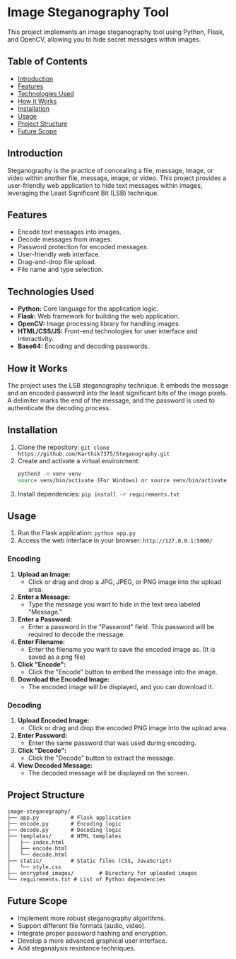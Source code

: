 # Image Steganography Tool

This project implements an image steganography tool using Python, Flask, and OpenCV, allowing you to hide secret messages within images.

## Table of Contents

* [Introduction](#introduction)
* [Features](#features)
* [Technologies Used](#technologies-used)
* [How it Works](#how-it-works)
* [Installation](#installation)
* [Usage](#usage)
* [Project Structure](#project-structure)
* [Future Scope](#future-scope)

## Introduction

Steganography is the practice of concealing a file, message, image, or video within another file, message, image, or video. This project provides a user-friendly web application to hide text messages within images, leveraging the Least Significant Bit (LSB) technique.

## Features

* Encode text messages into images.
* Decode messages from images.
* Password protection for encoded messages.
* User-friendly web interface.
* Drag-and-drop file upload.
* File name and type selection.

## Technologies Used

* **Python:** Core language for the application logic.
* **Flask:** Web framework for building the web application.
* **OpenCV:** Image processing library for handling images.
* **HTML/CSS/JS:** Front-end technologies for user interface and interactivity.
* **Base64:** Encoding and decoding passwords.

## How it Works

The project uses the LSB steganography technique. It embeds the message and an encoded password into the least significant bits of the image pixels. A delimiter marks the end of the message, and the password is used to authenticate the decoding process.

## Installation

1.  Clone the repository: `git clone https://github.com/Karthik7375/Steganography.git`
2.  Create and activate a virtual environment:
    ```bash
    python3 -m venv venv
    source venv/bin/activate (For Windows) or source venv/bin/activate (For Linux/MacOs)
    ```
3.  Install dependencies: `pip install -r requirements.txt`

## Usage

1.  Run the Flask application: `python app.py`
2.  Access the web interface in your browser: `http://127.0.0.1:5000/`

### Encoding

1.  **Upload an Image:**
    * Click or drag and drop a JPG, JPEG, or PNG image into the upload area.
2.  **Enter a Message:**
    * Type the message you want to hide in the text area labeled "Message."
3.  **Enter a Password:**
    * Enter a password in the "Password" field. This password will be required to decode the message.
4.  **Enter Filename:**
    * Enter the filename  you want to save the encoded image as. (It is saved as a png file)
5.  **Click "Encode":**
    * Click the "Encode" button to embed the message into the image.
6.  **Download the Encoded Image:**
    * The encoded image will be displayed, and you can download it.

### Decoding

1.  **Upload Encoded Image:**
    * Click or drag and drop the encoded PNG image into the upload area.
2.  **Enter Password:**
    * Enter the same password that was used during encoding.
3.  **Click "Decode":**
    * Click the "Decode" button to extract the message.
4.  **View Decoded Message:**
    * The decoded message will be displayed on the screen.

## Project Structure

```
image-steganography/
├── app.py          # Flask application
├── encode.py       # Encoding logic
├── decode.py       # Decoding logic
├── templates/      # HTML templates
│   ├── index.html
│   ├── encode.html
│   └── decode.html
├── static/         # Static files (CSS, JavaScript)
│   └── style.css
├── encrypted_images/        # Directory for uploaded images
└── requirements.txt # List of Python dependencies
```

## Future Scope

* Implement more robust steganography algorithms.
* Support different file formats (audio, video).
* Integrate proper password hashing and encryption.
* Develop a more advanced graphical user interface.
* Add steganalysis resistance techniques.